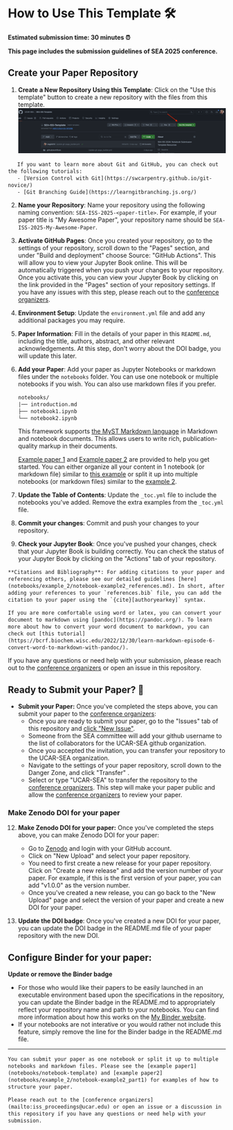 # How to Use This Template 🛠️

**Estimated submission time: 30 minutes ⏰**

**This page includes the submission guidelines of SEA 2025 conference.**

## Create your Paper Repository

1. **Create a New Repository Using this Template**: Click on the "Use this template" button to create a new repository with the files from this template. 
![Use this template](assets/use-this-template.png)

```{note}
   If you want to learn more about Git and GitHub, you can check out the following tutorials: 
   - [Version Control with Git](https://swcarpentry.github.io/git-novice/)
   - [Git Branching Guide](https://learngitbranching.js.org/)
```

2. **Name your Repository**: Name your repository using the following naming convention: `SEA-ISS-2025-<paper-title>`. For example, if your paper title is "My Awesome Paper", your repository name should be `SEA-ISS-2025-My-Awesome-Paper`.


3. **Activate GitHub Pages**: Once you created your repository, go to the settings of your repository, scroll down to the "Pages" section, and under "Build and deployment" choose Source: "GitHub Actions". This will allow you to view your Jupyter Book online.
This will be automatically triggered when you push your changes to your repository. Once you activate this, you can view your Jupyter Book by clicking on the link provided in the "Pages" section of your repository settings. If you have any issues with this step, please reach out to the [conference organizers](mailto:iss_proceedings@ucar.edu).

4. **Environment Setup**: Update the `environment.yml` file and add any additional packages you may require. 

5. **Paper Information**: Fill in the details of your paper in this `README.md`, including the title, authors, abstract, and other relevant acknowledgements. At this step, don't worry about the DOI badge, you will update this later.

6. **Add your Paper**: Add your paper as Jupyter Notebooks or markdown files under the `notebooks` folder. You can use one notebook or multiple notebooks if you wish. You can also use markdown files if you prefer.

    ```
    notebooks/
    |── introduction.md
    ├── notebook1.ipynb
    └── notebook2.ipynb
    ```

    This framework supports [the MyST Markdown language](https://jupyterbook.org/en/stable/reference/glossary.html#term-MyST) in Markdown and notebook documents. This allows users to write rich, publication-quality markup in their documents.

    [Example paper 1](notebooks/notebook-template) and [Example paper 2](notebooks/example_2/notebook-example2_part1) are provided to help you get started.
    You can either organize all your content in 1 notebook (or markdown file) similar to [this example](notebooks/notebook-template.ipynb) or split it up into multiple notebooks (or markdown files) similar to the [example 2](notebooks/example_2/notebook-example2_part1.md).


7. **Update the Table of Contents**: Update the `_toc.yml` file to include the notebooks you've added. Remove the extra examples from the `_toc.yml` file.

8. **Commit your changes**: Commit and push your changes to your repository.

9.  **Check your Jupyter Book**: Once you've pushed your changes, check that your Jupyter Book is building correctly. You can check the status of your Jupyter Book by clicking on the "Actions" tab of your repository.


```{tip}
**Citations and Bibliography**: For adding citations to your paper and referencing others, please see our detailed guidelines [here](notebooks/example_2/notebook-example2_references.md). In short, after adding your references to your `references.bib` file, you can add the citation to your paper using the `{cite}[authoryearkey]` syntax.
```

``` {hint}
If you are more comfortable using word or latex, you can convert your document to markdown using [pandoc](https://pandoc.org/). To learn more about how to convert your word document to markdown, you can check out [this tutorial](https://bcrf.biochem.wisc.edu/2022/12/30/learn-markdown-episode-6-convert-word-to-markdown-with-pandoc/).
```

If you have any questions or need help with your submission, please reach out to the [conference organizers](mailto:iss_proceedings@ucar.edu) or open an issue in this repository.

## Ready to Submit your Paper? 📝

* **Submit your Paper:** Once you've completed the steps above, you can submit your paper to the [conference organizers](mailto:iss_proceedings@ucar.edu):
  * Once you are ready to submit your paper, go to the "Issues" tab of this repository and [click "New Issue"](https://github.com/UCAR-SEA/SEA-ISS-Template/issues/new).
  * Someone from the SEA committee will add your github username to the list of collaborators for the UCAR-SEA github organization.
  * Once you accepted the invitation, you can transfer your repository to the UCAR-SEA organization.
  * Navigate to the settings of your paper repository, scroll down to the Danger Zone, and click "Transfer" . 
  * Select or type "UCAR-SEA" to transfer the repository to the [conference organizers](mailto:iss_proceedings@ucar.edu). This step will make your paper public and allow the [conference organizers](mailto:iss_proceedings@ucar.edu) to review your paper.


### Make Zenodo DOI for your paper

12. **Make Zenodo DOI for your paper:** Once you've completed the steps above, you can make Zenodo DOI for your paper:

    * Go to [Zenodo](https://zenodo.org/) and login with your GitHub account.
    * Click on "New Upload" and select your paper repository.
    * You need to first create a new release for your paper repository. Click on "Create a new release" and add the version number of your paper. For example, if this is the first version of your paper, you can add "v1.0.0" as the version number.
    * Once you've created a new release, you can go back to the "New Upload" page and select the version of your paper and create a new DOI for your paper.


13. **Update the DOI badge**: Once you've created a new DOI for your paper, you can update the DOI badge in the README.md file of your paper repository with the new DOI.

## Configure Binder for your paper:

**Update or remove the Binder badge**
    
* For those who would like their papers to be easily launched in an executable environment based upon the specifications in the repository, you can update the Binder badge in the README.md to appropriately reflect your repository name and path to your notebooks.  You can find more information about how this works on the [My Binder website](https://mybinder.org/).
* If your notebooks are not interative or you would rather not include this feature, simply remove the line for the Binder badge in the README.md file. 


-----------------

```{tip}
You can submit your paper as one notebook or split it up to multiple notebooks and markdown files. Please see the [example paper1](notebooks/notebook-template) and [example paper2](notebooks/example_2/notebook-example2_part1) for examples of how to structure your paper.
```

```{note}
Please reach out to the [conference organizers](mailto:iss_proceedings@ucar.edu) or open an issue or a discussion in this repository if you have any questions or need help with your submission.
```
